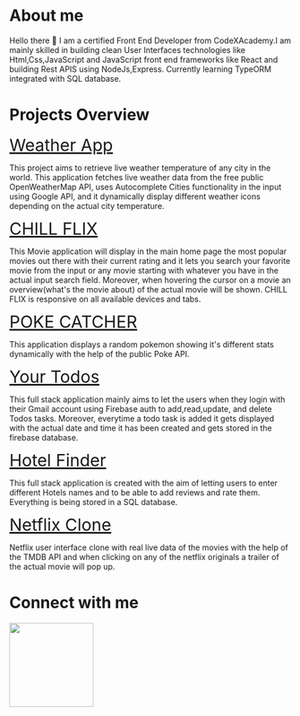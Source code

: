 <h1>About me</h1>
<p> Hello there 👋 I am a certified Front End Developer from CodeXAcademy.I am mainly skilled in building clean User Interfaces technologies like Html,Css,JavaScript and JavaScript front end frameworks like React and building Rest APIS using NodeJs,Express. Currently learning TypeORM integrated with SQL database.   
</p>

<h1>Projects Overview </h1>

<a href="https://github.com/nadershbib/weather-app" style="font-size:30px">Weather App</a>
<p>This project aims to retrieve live weather temperature of any city in the world.
   This application fetches live weather data from the free public OpenWeatherMap API, uses Autocomplete Cities functionality
   in the input using Google API, and it dynamically display different weather icons depending on the actual city temperature.
</p>

<a href="https://github.com/nadershbib/Chill-Flix" style="font-size:30px">CHILL FLIX</a>

<p>This Movie application will display in the main home page the most popular movies out there with their current rating and it lets you search your favorite movie from the input or any movie starting with whatever you have in the actual input search field. Moreover, when hovering the cursor on a movie an overview(what's the movie about) of the actual movie will be shown. CHILL FLIX is responsive on all available devices and tabs. </p>


<a href="https://github.com/nadershbib/poke-catcher" style="font-size:30px">POKE CATCHER</a>

<p>This application displays a random pokemon showing it's different stats dynamically with the help of the public Poke API.</p>



<a href="https://github.com/nadershbib/todoAppAuth" style="font-size:30px">Your Todos</a>

<p>This full stack application mainly aims to let the users when they login with their Gmail account using Firebase auth to add,read,update, and delete Todos tasks. Moreover, everytime a todo task is added it gets displayed with the actual date and time it has been created and gets stored in the firebase database.</p>


<a href="https://github.com/nadershbib/hotelsFinderUI" style="font-size:30px">Hotel Finder</a>
<p>This full stack application is created with the aim of letting users to enter different Hotels names and to be able to add reviews and rate them. Everything is being stored in a SQL database.</p>

<a href="https://github.com/nadershbib/netflix-clone" style="font-size:30px">Netflix Clone</a>
<p>Netflix user interface clone with real live data of the movies with the help of the TMDB API and when clicking on any of the netflix originals a trailer of the actual movie will pop up.</p>

<h1>Connect with me</h1>
<img src="https://www.kinesisinc.com/wp-content/uploads/2020/04/linkedin-101-hero@2x.png" width="150px" />
